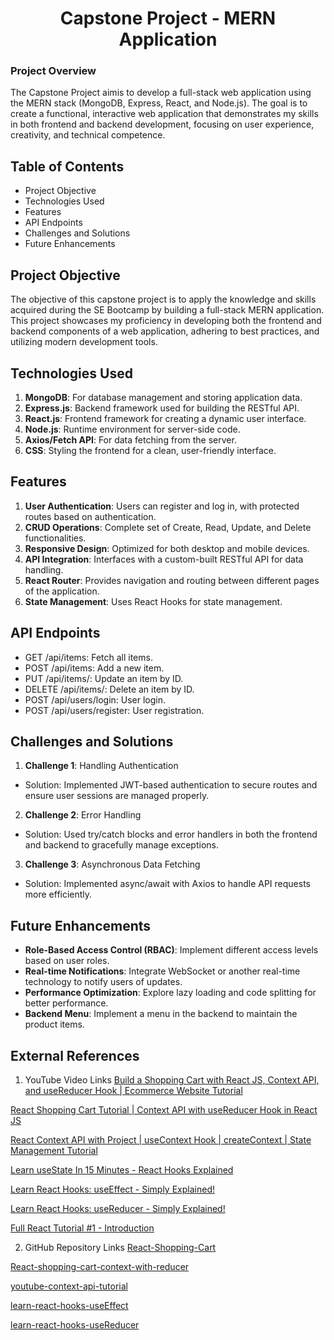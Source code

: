 <h1 align="center">Capstone Project - MERN Application</h1> 

### Project Overview 
The Capstone Project aimis to develop a full-stack web application using the MERN stack (MongoDB, Express, React, and Node.js). The goal is to create a functional, interactive web application that demonstrates my skills in both frontend and backend development, focusing on user experience, creativity, and technical competence.

## Table of Contents
- Project Objective
- Technologies Used
- Features
- API Endpoints
- Challenges and Solutions
- Future Enhancements 


## Project Objective
The objective of this capstone project is to apply the knowledge and skills acquired during the SE Bootcamp by building a full-stack MERN application. This project showcases my proficiency in developing both the frontend and backend components of a web application, adhering to best practices, and utilizing modern development tools.

## Technologies Used
1. **MongoDB**: For database management and storing application data.
2. **Express.js**: Backend framework used for building the RESTful API.
3. **React.js**: Frontend framework for creating a dynamic user interface.
4. **Node.js**: Runtime environment for server-side code.
5. **Axios/Fetch API**: For data fetching from the server.
6. **CSS**: Styling the frontend for a clean, user-friendly interface. 

## Features
1. **User Authentication**: Users can register and log in, with protected routes based on authentication.
2. **CRUD Operations**: Complete set of Create, Read, Update, and Delete functionalities.
3. **Responsive Design**: Optimized for both desktop and mobile devices.
4. **API Integration**: Interfaces with a custom-built RESTful API for data handling.
5. **React Router**: Provides navigation and routing between different pages of the application.
6. **State Management**: Uses React Hooks for state management.

## API Endpoints
- GET /api/items: Fetch all items.
- POST /api/items: Add a new item.
- PUT /api/items/: Update an item by ID.
- DELETE /api/items/: Delete an item by ID.
- POST /api/users/login: User login.
- POST /api/users/register: User registration.

## Challenges and Solutions
1. **Challenge 1**: Handling Authentication
- Solution: Implemented JWT-based authentication to secure routes and ensure user sessions are managed properly.

2. **Challenge 2**: Error Handling
- Solution: Used try/catch blocks and error handlers in both the frontend and backend to gracefully manage exceptions.

3. **Challenge 3**: Asynchronous Data Fetching
- Solution: Implemented async/await with Axios to handle API requests more efficiently. 


## Future Enhancements
- **Role-Based Access Control (RBAC)**: Implement different access levels based on user roles.
- **Real-time Notifications**: Integrate WebSocket or another real-time technology to notify users of updates.
- **Performance Optimization**: Explore lazy loading and code splitting for better performance.
- **Backend Menu**: Implement a menu in the backend to maintain the product items.

## External References
1. YouTube Video Links
[Build a Shopping Cart with React JS, Context API, and useReducer Hook | Ecommerce Website Tutorial](https://www.youtube.com/watch?v=uMBgUUPkgUY)

[React Shopping Cart Tutorial | Context API with useReducer Hook in React JS](https://www.youtube.com/watch?v=HptuMAUaNGk)

[React Context API with Project | useContext Hook | createContext | State Management Tutorial](https://www.youtube.com/watch?v=gQ_l-1zpVBo)

[Learn useState In 15 Minutes - React Hooks Explained](https://www.youtube.com/watch?v=O6P86uwfdR0)

[Learn React Hooks: useEffect - Simply Explained!](https://www.youtube.com/watch?v=-4XpG5_Lj_o)

[Learn React Hooks: useReducer - Simply Explained!](https://www.youtube.com/watch?v=rgp_iCVS8ys)

[Full React Tutorial #1 - Introduction](https://www.youtube.com/watch?v=j942wKiXFu8&list=PL4cUxeGkcC9gZD-Tvwfod2gaISzfRiP9d) 


2. GitHub Repository Links 
[React-Shopping-Cart](https://github.com/YousafKhan1/React-Shopping-Cart)

[React-shopping-cart-context-with-reducer](https://github.com/piyush-eon/React-shopping-cart-context-with-reducer)

[youtube-context-api-tutorial](https://github.com/piyush-eon/youtube-context-api-tutorial)

[learn-react-hooks-useEffect](https://github.com/cosdensolutions/code/tree/master/videos/long/learn-react-hooks-useEffect)

[learn-react-hooks-useReducer](https://github.com/cosdensolutions/code/tree/master/videos/long/learn-react-hooks-useReducer)